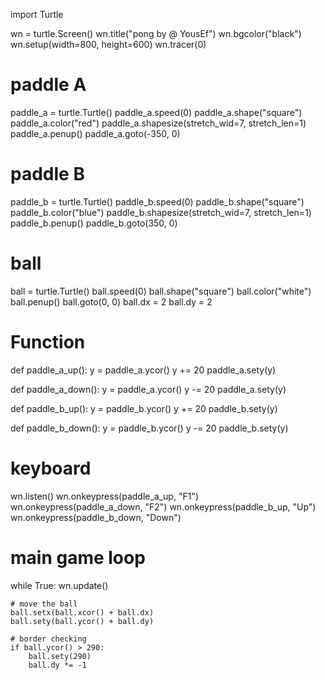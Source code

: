 import Turtle

wn = turtle.Screen()
wn.title("pong by @ YousEf")
wn.bgcolor("black")
wn.setup(width=800, height=600)
wn.tracer(0)

# paddle A
paddle_a = turtle.Turtle()
paddle_a.speed(0)
paddle_a.shape("square")
paddle_a.color("red")
paddle_a.shapesize(stretch_wid=7, stretch_len=1)
paddle_a.penup()
paddle_a.goto(-350, 0)

# paddle B
paddle_b = turtle.Turtle()
paddle_b.speed(0)
paddle_b.shape("square")
paddle_b.color("blue")
paddle_b.shapesize(stretch_wid=7, stretch_len=1)
paddle_b.penup()
paddle_b.goto(350, 0) 

# ball
ball = turtle.Turtle()
ball.speed(0)
ball.shape("square")
ball.color("white")
ball.penup()
ball.goto(0, 0)
ball.dx = 2
ball.dy = 2

# Function
def paddle_a_up():
    y = paddle_a.ycor()
    y += 20
    paddle_a.sety(y)

def paddle_a_down():
    y = paddle_a.ycor()
    y -= 20
    paddle_a.sety(y)

def paddle_b_up():
    y = paddle_b.ycor()
    y += 20
    paddle_b.sety(y)

def paddle_b_down():
    y = paddle_b.ycor()
    y -= 20
    paddle_b.sety(y)
    
# keyboard 
wn.listen()
wn.onkeypress(paddle_a_up, "F1")
wn.onkeypress(paddle_a_down, "F2")
wn.onkeypress(paddle_b_up, "Up")
wn.onkeypress(paddle_b_down, "Down")

# main game loop
while True:
    wn.update()
    
    # move the ball
    ball.setx(ball.xcor() + ball.dx)
    ball.sety(ball.ycor() + ball.dy)

    # border checking
    if ball.ycor() > 290:
        ball.sety(290)
        ball.dy *= -1
